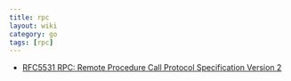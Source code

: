 ```yaml
---
title: rpc
layout: wiki
category: go
tags: [rpc]
---
```



* [RFC5531 RPC: Remote Procedure Call Protocol Specification Version 2](https://tools.ietf.org/html/rfc5531)